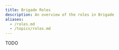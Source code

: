 ```yaml
---
title: Brigade Roles
description: An overview of the roles in Brigade
aliases:
  - /roles.md
  - /topics/roles.md
---
```


TODO